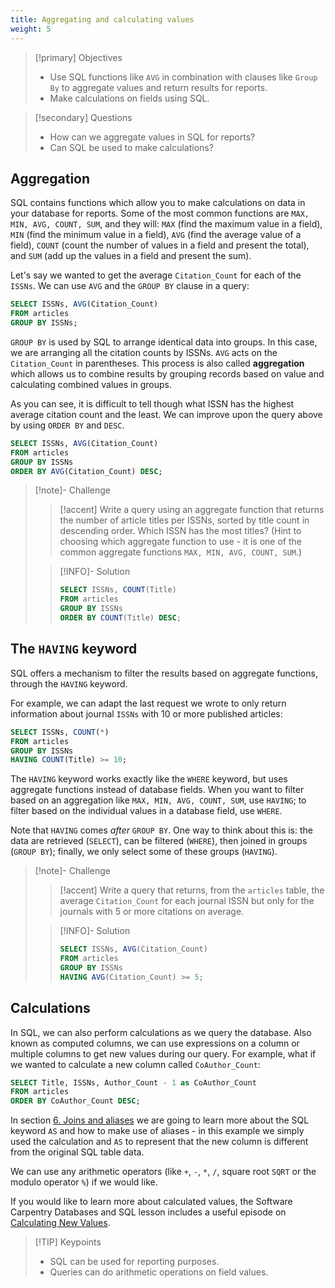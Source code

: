 ```yaml
---
title: Aggregating and calculating values
weight: 5
---
```



> [!primary] Objectives
> - Use SQL functions like `AVG` in combination with clauses like `Group By` to aggregate values and return results for reports.
> - Make calculations on fields using SQL.


> [!secondary] Questions
> - How can we aggregate values in SQL for reports?
> - Can SQL be used to make calculations?


## Aggregation

SQL contains functions which allow you to make calculations on data in your database for reports. Some of the most common functions are `MAX, MIN, AVG, COUNT, SUM`, and they will: `MAX` (find the maximum value in a field), `MIN` (find the minimum value in a field), `AVG` (find the average value of a field), `COUNT` (count the number of values in a field and present the total), and `SUM` (add up the values in a field and present the sum).

Let's say we wanted to get the average `Citation_Count` for each of the `ISSNs`. We can use `AVG` and the `GROUP BY` clause in a query:

```sql
SELECT ISSNs, AVG(Citation_Count)
FROM articles
GROUP BY ISSNs;
```

`GROUP BY` is used by SQL to arrange identical data into groups. In this case, we are arranging all the citation counts by ISSNs. `AVG` acts on the `Citation_Count` in parentheses. This process is also called **aggregation** which allows us to combine results by grouping records based on value and calculating combined values in groups.

As you can see, it is difficult to tell though what ISSN has the highest average citation count and the least. We can improve upon the query above by using `ORDER BY` and `DESC`.

```sql
SELECT ISSNs, AVG(Citation_Count)
FROM articles
GROUP BY ISSNs 
ORDER BY AVG(Citation_Count) DESC;
```

> [!note]- Challenge
> > [!accent] 
> > Write a query using an aggregate function that returns the number of article titles per ISSNs, sorted by title count in descending order. Which ISSN has the most titles?  (Hint to choosing which aggregate function to use - it is one of the common aggregate functions `MAX, MIN, AVG, COUNT, SUM`.)
>
> > [!INFO]- Solution
> >  ```sql
> > SELECT ISSNs, COUNT(Title)
> > FROM articles
> > GROUP BY ISSNs
> > ORDER BY COUNT(Title) DESC;
> > ```




## The `HAVING` keyword

SQL offers a mechanism to filter the results based on aggregate functions, through the `HAVING` keyword.

For example, we can adapt the last request we wrote to only return information about journal `ISSNs` with 10 or more published articles:

```sql
SELECT ISSNs, COUNT(*)
FROM articles
GROUP BY ISSNs
HAVING COUNT(Title) >= 10;
```

The `HAVING` keyword works exactly like the `WHERE` keyword, but uses aggregate functions instead of database fields.  When you want to filter based on an aggregation like `MAX, MIN, AVG, COUNT, SUM`, use `HAVING`; to filter based on the individual values in a database field, use `WHERE`.

Note that `HAVING` comes *after* `GROUP BY`. One way to think about this is: the data are retrieved (`SELECT`), can be filtered (`WHERE`), then joined in groups (`GROUP BY`); finally, we only select some of these groups (`HAVING`).

> [!note]- Challenge
> > [!accent] 
> > Write a query that returns, from the `articles` table, the average `Citation_Count` for each journal ISSN but only for the journals with 5 or more citations on average.
>
> > [!INFO]- Solution
> > ```sql
> > SELECT ISSNs, AVG(Citation_Count)
> > FROM articles
> > GROUP BY ISSNs
> > HAVING AVG(Citation_Count) >= 5;
> > ```
 

## Calculations

In SQL, we can also perform calculations as we query the database. Also known as computed columns, we can use expressions on a column or multiple columns to get new values during our query. For example, what if we wanted to calculate a new column called `CoAuthor_Count`:

```sql
SELECT Title, ISSNs, Author_Count - 1 as CoAuthor_Count
FROM articles
ORDER BY CoAuthor_Count DESC;

```

In section [6\. Joins and aliases](06-joins-aliases.md) we are going to learn more about the SQL keyword `AS` and how to make use of aliases - in this example we simply used the calculation and `AS` to represent that the new column is different from the original SQL table data.

We can use any arithmetic operators (like `+`, `-`, `*`, `/`, square root `SQRT` or the modulo operator `%`) if we would like.

If you would like to learn more about calculated values, the Software Carpentry Databases and SQL lesson includes a useful episode on [Calculating New Values](https://swcarpentry.github.io/sql-novice-survey/04-calc).


> [!TIP] Keypoints
> - SQL can be used for reporting purposes.
> - Queries can do arithmetic operations on field values.



